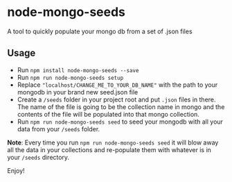 node-mongo-seeds
================

A tool to quickly populate your mongo db from a set of .json files

## Usage

- Run `npm install node-mongo-seeds --save`
- Run `npm run node-mongo-seeds setup`
- Replace `"localhost/CHANGE_ME_TO_YOUR_DB_NAME"` with the path to your mongodb in your brand new seed.json file
- Create a `/seeds` folder in your project root and put `.json` files in there.
		The name of the file is going to be the collection name in mongo and the contents
		of the file will be populated into that mongo collection.
- Run `npm run node-mongo-seeds seed` to seed your mongodb with all your data from your `/seeds` folder.

**Note**: Every time you run `npm run node-mongo-seeds seed` it will blow away all the data in your collections and re-populate them with whatever is in your `/seeds` directory.

Enjoy!